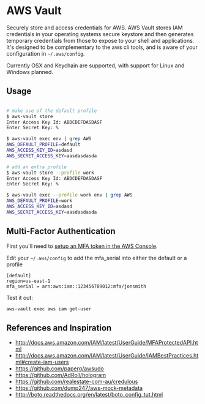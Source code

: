 AWS Vault
=========

Securely store and access credentials for AWS. AWS Vault stores IAM credentials in your operating systems secure keystore and then generates temporary credentials from those to expose to your shell and applications. It's designed to be complementary to the aws cli tools, and is aware of your configuration in `~/.aws/config`.

Currently OSX and Keychain are supported, with support for Linux and Windows planned.

## Usage

```bash

# make use of the default profile
$ aws-vault store
Enter Access Key Id: ABDCDEFDASDASF
Enter Secret Key: %

$ aws-vault exec env | grep AWS
AWS_DEFAULT_PROFILE=default
AWS_ACCESS_KEY_ID=asdasd
AWS_SECRET_ACCESS_KEY=aasdasdasda

# add an extra profile
$ aws-vault store --profile work
Enter Access Key Id: ABDCDEFDASDASF
Enter Secret Key: %

$ aws-vault exec --profile work env | grep AWS
AWS_DEFAULT_PROFILE=work
AWS_ACCESS_KEY_ID=asdasd
AWS_SECRET_ACCESS_KEY=aasdasdasda
```

## Multi-Factor Authentication

First you'll need to [setup an MFA token in the AWS Console](http://docs.aws.amazon.com/IAM/latest/UserGuide/GenerateMFAConfigAccount.html).

Edit your `~/.aws/config` to add the mfa_serial into either the default or a profile

```
[default]
region=us-east-1
mfa_serial = arn:aws:iam::123456789012:mfa/jonsmith
```

Test it out:

```bash
aws-vault exec aws iam get-user
```

## References and Inspiration

 * http://docs.aws.amazon.com/IAM/latest/UserGuide/MFAProtectedAPI.html
 * http://docs.aws.amazon.com/IAM/latest/UserGuide/IAMBestPractices.html#create-iam-users
 * https://github.com/paperg/awsudo
 * https://github.com/AdRoll/hologram
 * https://github.com/realestate-com-au/credulous
 * https://github.com/dump247/aws-mock-metadata
 * http://boto.readthedocs.org/en/latest/boto_config_tut.html

